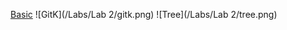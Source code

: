 [Basic](https://github.com/samspre/Basic)
![GitK](/Labs/Lab 2/gitk.png)
![Tree](/Labs/Lab 2/tree.png)
